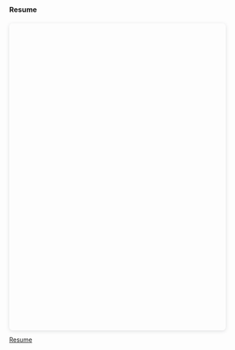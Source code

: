### Resume

<div style="position: relative; width: 100%; height: 0; padding-top: 141.4286%;
 padding-bottom: 0; box-shadow: 0 2px 8px 0 rgba(63,69,81,0.16); margin-top: 1.6em; margin-bottom: 0.9em; overflow: hidden;
 border-radius: 8px; will-change: transform;">
  
</div>
<a href="https://www.canva.com/design/DAFclAHibKA/view" target="_blank" rel="noopener">Resume</a>
